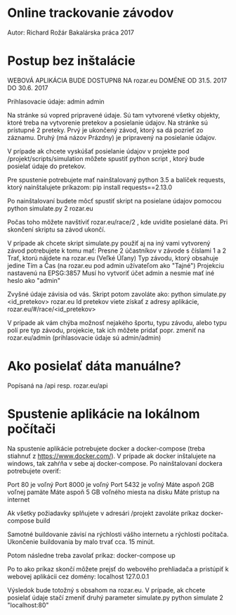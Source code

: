 Online trackovanie závodov
==========================
Autor: Richard Rožár
Bakalárska práca 2017



Postup bez inštalácie
=====================

WEBOVÁ APLIKÁCIA BUDE DOSTUPN8 NA rozar.eu DOMÉNE OD 31.5. 2017 DO 30.6. 2017

Prihlasovacie údaje:
admin
admin

Na stránke sú vopred pripravené údaje. Sú tam vytvorené všetky objekty, ktoré treba na vytvorenie pretekov a posielanie
údajov. Na stránke sú prístupné 2 preteky. Prvý je ukončený závod, ktorý sa dá pozrieť zo záznamu. Druhý
(má názov Prázdny) je pripravený na posielanie údajov.

V prípade ak chcete vyskúšať posielanie údajov v projekte pod /projekt/scripts/simulation môžete spustiť python script
, ktorý bude posielať údaje do pretekov.

Pre spustenie potrebujete mať nainštalovaný python 3.5 a balíček requests, ktorý nainštalujete príkazom:
pip install requests==2.13.0

Po nainštalovaní budete môcť spustiť skript na posielane údajov pomocou
python simulate.py 2 rozar.eu

Počas toho môžete navštíviť rozar.eu/race/2 , kde uvidíte posielané dáta. Pri skončení skriptu sa závod ukončí.

V prípade ak chcete skript simulate.py použiť aj na iný vami vytvorený závod potrebujete k tomu mať:
Presne 2 účastníkov v závode s číslami 1 a 2
Trať, ktorú nájdete na rozar.eu (Veľké Úľany)
Typ závodu, ktorý obsahuje jedine Tím a Čas (na rozar.eu pod admin užívateľom ako "Tajné")
Projekciu nastavenú na EPSG:3857
Musí ho vytvoriť účet admin a nesmie mať iné heslo ako "admin"

Zvyšné údaje závisia od vás. Skript potom zavoláte ako:
python simulate.py <id_pretekov> rozar.eu
Id pretekov viete získať z adresy aplikácie, rozar.eu/#/race/<id_pretekov>

V prípade ak vám chýba možnosť nejakého športu, typu závodu, alebo typu polí pre typ závodu, projekcie, tak ich môžete
pridať popr. zmeniť na rozar.eu/admin (prihlasovacie údaje sú admin/admin)



Ako posielať dáta manuálne?
===========================
Popísaná na <domena>/api resp. rozar.eu/api



Spustenie aplikácie na lokálnom počítači
========================================
Na spustenie aplikácie potrebujete docker a docker-compose (treba stiahnuť z https://www.docker.com/). V prípade ak
docker inštalujete na windows, tak zahŕňa v sebe aj docker-compose. Po nainštalovaní dockera potrebujete overiť:

Port 80 je voľný
Port 8000 je voľný
Port 5432 je voľný
Máte aspoň 2GB voľnej pamäte
Máte aspoň 5 GB voľného miesta na disku
Máte prístup na internet

Ak všetky požiadavky splňujete v adresári /projekt zavoláte príkaz
docker-compose build

Samotné buildovanie závisí na rýchlosti vášho internetu a rýchlosti počítača. Ukončenie buildovania by malo trvať
cca. 15 minút.

Potom následne treba zavolať príkaz:
docker-compose up

Po to ako príkaz skončí môžete prejsť do webového prehliadača a pristúpiť k webovej aplikácii cez domény:
localhost
127.0.0.1

Výsledok bude totožný s obsahom na rozar.eu. V prípade, ak chcete posielať údaje stačí zmeniť druhý parameter simulate.py
python simulate 2 "localhost:80"
